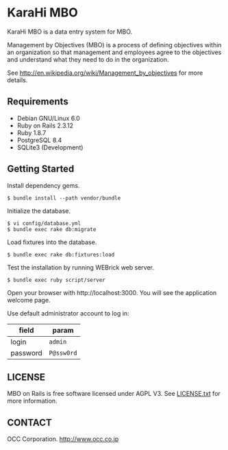 KaraHi MBO
====================

KaraHi MBO is a data entry system for MBO.

Management by Objectives (MBO) is a process of defining objectives within an organization so that management and employees agree to the objectives and understand what they need to do in the organization.

See http://en.wikipedia.org/wiki/Management_by_objectives for more details.

Requirements
--------------------

* Debian GNU/Linux 6.0
* Ruby on Rails 2.3.12
* Ruby 1.8.7
* PostgreSQL 8.4
* SQLite3 (Development)

Getting Started
--------------------

Install dependency gems.

    $ bundle install --path vendor/bundle

Initialize the database.

    $ vi config/database.yml
    $ bundle exec rake db:migrate

Load fixtures into the database.

    $ bundle exec rake db:fixtures:load

Test the installation by running WEBrick web server.

    $ bundle exec ruby script/server

Open your browser with http://localhost:3000. You will see the application welcome page.

Use default administrator account to log in:

| field    | param      |
|----------|------------|
| login    | `admin`    |
| password | `P@ssw0rd` |

LICENSE
--------------------

MBO on Rails is free software licensed under AGPL V3.
See [LICENSE.txt](LICENSE.txt) for more information.

CONTACT
--------------------

OCC Corporation. http://www.occ.co.jp
